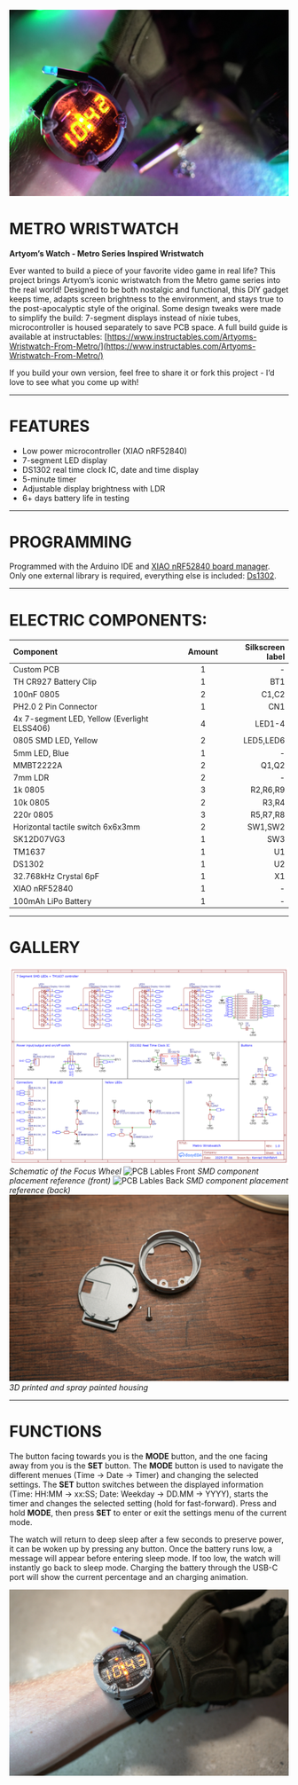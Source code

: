 ![Cover](https://github.com/KonradWohlfahrt/MetroWristwatch/blob/main/img/Cover_1.jpg)

# METRO WRISTWATCH
**Artyom’s Watch - Metro Series Inspired Wristwatch**

Ever wanted to build a piece of your favorite video game in real life? This project brings Artyom’s iconic wristwatch from the Metro game series into the real world! Designed to be both nostalgic and functional, this DIY gadget keeps time, adapts screen brightness to the environment, and stays true to the post-apocalyptic style of the original. Some design tweaks were made to simplify the build: 7-segment displays instead of nixie tubes, microcontroller is housed separately to save PCB space.
A full build guide is available at instructables: [https://www.instructables.com/Artyoms-Wristwatch-From-Metro/](https://www.instructables.com/Artyoms-Wristwatch-From-Metro/)

If you build your own version, feel free to share it or fork this project - I’d love to see what you come up with!


***
# FEATURES
- Low power microcontroller (XIAO nRF52840)
- 7-segment LED display
- DS1302 real time clock IC, date and time display
- 5-minute timer
- Adjustable display brightness with LDR
- 6+ days battery life in testing


***
# PROGRAMMING
Programmed with the Arduino IDE and [XIAO nRF52840 board manager](https://wiki.seeedstudio.com/XIAO_BLE/#getting-started). Only one external library is required, everything else is included: [Ds1302](https://github.com/Treboada/Ds1302).


***
# ELECTRIC COMPONENTS:
| Component | Amount | Silkscreen label |
|:----------|:------:|-----------------:|
| Custom PCB | 1 | - |
| TH CR927 Battery Clip | 1 | BT1 |
| 100nF 0805 | 2 | C1,C2 |
| PH2.0 2 Pin Connector | 1 | CN1 |
| 4x 7-segment LED, Yellow (Everlight ELSS406) | 4 | LED1-4 |
| 0805 SMD LED, Yellow | 2 | LED5,LED6 |
| 5mm LED, Blue | 1 | - |
| MMBT2222A | 2 | Q1,Q2 |
| 7mm LDR | 2 | - |
| 1k 0805 | 3 | R2,R6,R9 |
| 10k 0805 | 2 | R3,R4 |
| 220r 0805 | 3 | R5,R7,R8 |
| Horizontal tactile switch 6x6x3mm | 2 | SW1,SW2 |
| SK12D07VG3 | 1 | SW3 |
| TM1637 | 1 | U1 |
| DS1302 | 1 | U2 |
| 32.768kHz Crystal 6pF | 1 | X1 |
| XIAO nRF52840 | 1 | - |
| 100mAh LiPo Battery | 1 | - |


***
# GALLERY
![Schematic](https://github.com/KonradWohlfahrt/MetroWristwatch/blob/main/img/Schematic_MetroWristwatch.png)
_Schematic of the Focus Wheel_
![PCB Lables Front](https://github.com/KonradWohlfahrt/MetroWristwatch/blob/main/img/PCB_Front_Labled.png)
_SMD component placement reference (front)_
![PCB Lables Back](https://github.com/KonradWohlfahrt/MetroWristwatch/blob/main/img/PCB_Back_Labled.png)
_SMD component placement reference (back)_
![Housing](https://github.com/KonradWohlfahrt/MetroWristwatch/blob/main/img/Housing.jpg)
_3D printed and spray painted housing_


***
# FUNCTIONS
The button facing towards you is the **MODE** button, and the one facing away from you is the **SET** button. The **MODE** button is used to navigate the different menues (Time -> Date -> Timer) and changing the selected settings. The **SET** button switches between the displayed information (Time: HH:MM -> xx:SS; Date: Weekday -> DD.MM -> YYYY), starts the timer and changes the selected setting (hold for fast-forward). Press and hold **MODE**, then press **SET** to enter or exit the settings menu of the current mode.

The watch will return to deep sleep after a few seconds to preserve power, it can be woken up by pressing any button. Once the battery runs low, a message will appear before entering sleep mode. If too low, the watch will instantly go back to sleep mode. Charging the battery through the USB-C port will show the current percentage and an charging animation.


![Metro Wristwatch](https://github.com/KonradWohlfahrt/MetroWristwatch/blob/main/img/Cover_2.jpg)